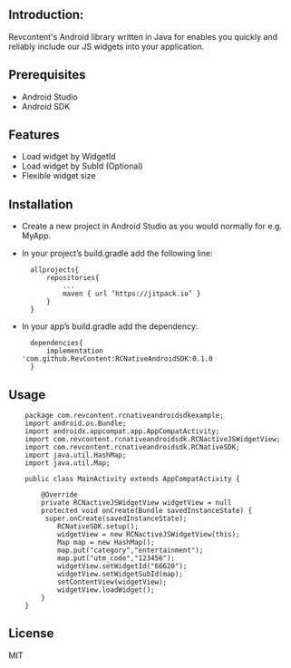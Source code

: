 
## Introduction:

Revcontent's Android library written in Java for enables you quickly and reliably include our JS widgets into your application.

## Prerequisites 

- Android Studio
- Android SDK

## Features 

- Load widget by WidgetId
- Load widget by SubId (Optional)
- Flexible widget size

## Installation 

- Create a new project in Android Studio as you would normally for e.g. MyApp.

- In your project’s build.gradle add the following line:
	
    	allprojects{
        	repositories{
            	...
                maven { url ‘https://jitpack.io’ }
            }
        }

- In your app’s build.gradle add the dependency:

	    dependencies{
            implementation 'com.github.RevContent:RCNativeAndroidSDK:0.1.0
        }

## Usage


		package com.revcontent.rcnativeandroidsdkexample;
		import android.os.Bundle;
		import androidx.appcompat.app.AppCompatActivity;
		import com.revcontent.rcnativeandroidsdk.RCNactiveJSWidgetView;
		import com.revcontent.rcnativeandroidsdk.RCNativeSDK;
		import java.util.HashMap;
		import java.util.Map;

		public class MainActivity extends AppCompatActivity {
    	
        	@Override
            private RCNactiveJSWidgetView widgetView = null
    		protected void onCreate(Bundle savedInstanceState) {
       		 super.onCreate(savedInstanceState);
        		RCNativeSDK.setup();
        	    widgetView = new RCNactiveJSWidgetView(this);
        		Map map = new HashMap();
        		map.put("category","entertainment");
        		map.put("utm_code","123456");
        		widgetView.setWidgetId("66620");
        		widgetView.setWidgetSubId(map);
        		setContentView(widgetView);
        		widgetView.loadWidget();
    		}
        }
        
 ## License
 
 MIT
